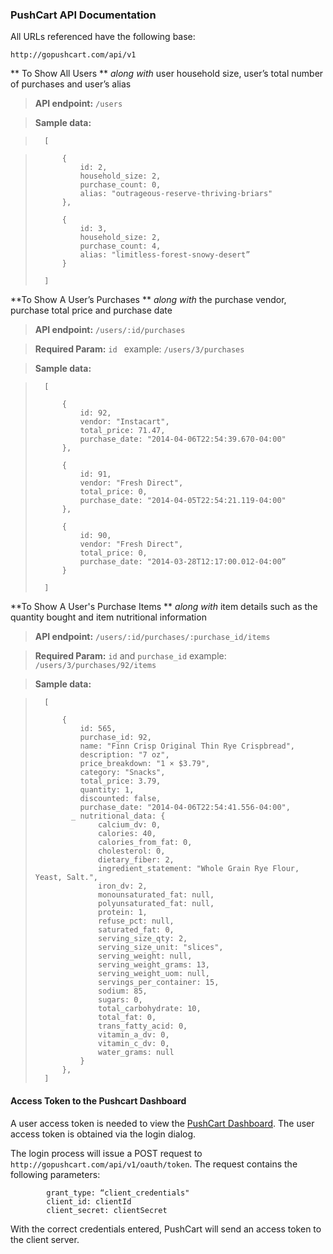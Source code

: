 ### PushCart API Documentation


All URLs referenced have the following base:

	http://gopushcart.com/api/v1

** To Show All Users ** *along with* user household size, user’s total number of purchases and user’s alias

> **API endpoint:** `/users`

> **Sample data:**
		
>		[
		
>			{
>				id: 2,
> 				household_size: 2,
> 				purchase_count: 0,
> 				alias: "outrageous-reserve-thriving-briars"
> 			},
> 		
> 			{
> 				id: 3,
> 				household_size: 2,
> 				purchase_count: 4,
> 				alias: "limitless-forest-snowy-desert”
> 			}
> 		
> 		]


 
**To Show A User’s Purchases ** *along with* the purchase vendor, purchase total price and purchase date

> **API endpoint:** `/users/:id/purchases`

> **Required Param:** `id `  example: `/users/3/purchases `

> **Sample data:**

>		[
>		
>			{
>				id: 92,
>				vendor: "Instacart",
>				total_price: 71.47,
> 				purchase_date: "2014-04-06T22:54:39.670-04:00"
> 			},
> 		
> 			{
> 				id: 91,
> 				vendor: "Fresh Direct",
> 				total_price: 0,
> 				purchase_date: "2014-04-05T22:54:21.119-04:00"
> 			},
> 		
> 			{
> 				id: 90,
> 				vendor: "Fresh Direct",
> 				total_price: 0,
> 				purchase_date: "2014-03-28T12:17:00.012-04:00”
> 			}
> 		
> 		]
 

**To Show A User's Purchase Items ** *along with* item details such as the quantity bought and item nutritional information

> **API endpoint:** `/users/:id/purchases/:purchase_id/items`

> **Required Param:** `id` and `purchase_id` example: `/users/3/purchases/92/items`

> **Sample data:**

>		[
>		
> 			{
> 				id: 565,
> 				purchase_id: 92,
> 				name: "Finn Crisp Original Thin Rye Crispbread",
> 				description: "7 oz",
> 				price_breakdown: "1 × $3.79",
> 				category: "Snacks",
> 				total_price: 3.79,
> 				quantity: 1,
> 				discounted: false,
> 				purchase_date: "2014-04-06T22:54:41.556-04:00",
> 			  _ nutritional_data: {
> 					calcium_dv: 0,
> 					calories: 40,
> 					calories_from_fat: 0,
> 					cholesterol: 0,
> 					dietary_fiber: 2,
> 					ingredient_statement: "Whole Grain Rye Flour, Yeast, Salt.",
> 					iron_dv: 2,
> 					monounsaturated_fat: null,
> 					polyunsaturated_fat: null,
> 					protein: 1,
> 					refuse_pct: null,
> 					saturated_fat: 0,
> 					serving_size_qty: 2,
> 					serving_size_unit: "slices",
> 					serving_weight: null,
> 					serving_weight_grams: 13,
> 					serving_weight_uom: null,
> 					servings_per_container: 15,
> 					sodium: 85,
> 					sugars: 0,
> 					total_carbohydrate: 10,
> 					total_fat: 0,
> 					trans_fatty_acid: 0,
> 					vitamin_a_dv: 0,
> 					vitamin_c_dv: 0,
> 					water_grams: null
> 				}
> 			},
> 		]

#### Access Token to the Pushcart Dashboard


A user access token is needed to view the [PushCart Dashboard](http://ohmage.org/pushcart-dashboard/).  The user access token is obtained via the login dialog.

The login process will issue a POST request to `http://gopushcart.com/api/v1/oauth/token`.  The request contains the following parameters:

            grant_type: “client_credentials"
            client_id: clientId
            client_secret: clientSecret

With the correct credentials entered, PushCart will send an access token to the client server. 
